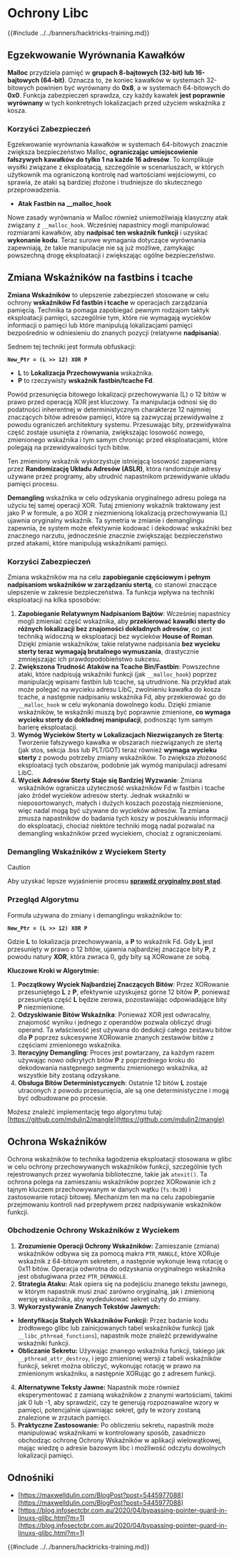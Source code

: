 # Ochrony Libc

{{#include ../../banners/hacktricks-training.md}}

## Egzekwowanie Wyrównania Kawałków

**Malloc** przydziela pamięć w **grupach 8-bajtowych (32-bit) lub 16-bajtowych (64-bit)**. Oznacza to, że koniec kawałków w systemach 32-bitowych powinien być wyrównany do **0x8**, a w systemach 64-bitowych do **0x0**. Funkcja zabezpieczeń sprawdza, czy każdy kawałek **jest poprawnie wyrównany** w tych konkretnych lokalizacjach przed użyciem wskaźnika z kosza.

### Korzyści Zabezpieczeń

Egzekwowanie wyrównania kawałków w systemach 64-bitowych znacznie zwiększa bezpieczeństwo Malloc, **ograniczając umiejscowienie fałszywych kawałków do tylko 1 na każde 16 adresów**. To komplikuje wysiłki związane z eksploatacją, szczególnie w scenariuszach, w których użytkownik ma ograniczoną kontrolę nad wartościami wejściowymi, co sprawia, że ataki są bardziej złożone i trudniejsze do skutecznego przeprowadzenia.

- **Atak Fastbin na \_\_malloc_hook**

Nowe zasady wyrównania w Malloc również uniemożliwiają klasyczny atak związany z `__malloc_hook`. Wcześniej napastnicy mogli manipulować rozmiarami kawałków, aby **nadpisać ten wskaźnik funkcji** i uzyskać **wykonanie kodu**. Teraz surowe wymagania dotyczące wyrównania zapewniają, że takie manipulacje nie są już możliwe, zamykając powszechną drogę eksploatacji i zwiększając ogólne bezpieczeństwo.

## Zmiana Wskaźników na fastbins i tcache

**Zmiana Wskaźników** to ulepszenie zabezpieczeń stosowane w celu ochrony **wskaźników Fd fastbin i tcache** w operacjach zarządzania pamięcią. Technika ta pomaga zapobiegać pewnym rodzajom taktyk eksploatacji pamięci, szczególnie tym, które nie wymagają wycieków informacji o pamięci lub które manipulują lokalizacjami pamięci bezpośrednio w odniesieniu do znanych pozycji (relatywne **nadpisania**).

Sednem tej techniki jest formuła obfuskacji:

**`New_Ptr = (L >> 12) XOR P`**

- **L** to **Lokalizacja Przechowywania** wskaźnika.
- **P** to rzeczywisty **wskaźnik fastbin/tcache Fd**.

Powód przesunięcia bitowego lokalizacji przechowywania (L) o 12 bitów w prawo przed operacją XOR jest kluczowy. Ta manipulacja odnosi się do podatności inherentnej w deterministycznym charakterze 12 najmniej znaczących bitów adresów pamięci, które są zazwyczaj przewidywalne z powodu ograniczeń architektury systemu. Przesuwając bity, przewidywalna część zostaje usunięta z równania, zwiększając losowość nowego, zmienionego wskaźnika i tym samym chroniąc przed eksploatacjami, które polegają na przewidywalności tych bitów.

Ten zmieniony wskaźnik wykorzystuje istniejącą losowość zapewnianą przez **Randomizację Układu Adresów (ASLR)**, która randomizuje adresy używane przez programy, aby utrudnić napastnikom przewidywanie układu pamięci procesu.

**Demangling** wskaźnika w celu odzyskania oryginalnego adresu polega na użyciu tej samej operacji XOR. Tutaj zmieniony wskaźnik traktowany jest jako P w formule, a po XOR z niezmienioną lokalizacją przechowywania (L) ujawnia oryginalny wskaźnik. Ta symetria w zmianie i demanglingu zapewnia, że system może efektywnie kodować i dekodować wskaźniki bez znacznego narzutu, jednocześnie znacznie zwiększając bezpieczeństwo przed atakami, które manipulują wskaźnikami pamięci.

### Korzyści Zabezpieczeń

Zmiana wskaźników ma na celu **zapobieganie częściowym i pełnym nadpisaniom wskaźników w zarządzaniu stertą**, co stanowi znaczące ulepszenie w zakresie bezpieczeństwa. Ta funkcja wpływa na techniki eksploatacji na kilka sposobów:

1. **Zapobieganie Relatywnym Nadpisaniom Bajtów**: Wcześniej napastnicy mogli zmieniać część wskaźnika, aby **przekierować kawałki sterty do różnych lokalizacji bez znajomości dokładnych adresów**, co jest techniką widoczną w eksploatacji bez wycieków **House of Roman**. Dzięki zmianie wskaźników, takie relatywne nadpisania **bez wycieku sterty teraz wymagają brutalnego wymuszania**, drastycznie zmniejszając ich prawdopodobieństwo sukcesu.
2. **Zwiększona Trudność Ataków na Tcache Bin/Fastbin**: Powszechne ataki, które nadpisują wskaźniki funkcji (jak `__malloc_hook`) poprzez manipulację wpisami fastbin lub tcache, są utrudnione. Na przykład atak może polegać na wycieku adresu LibC, zwolnieniu kawałka do kosza tcache, a następnie nadpisaniu wskaźnika Fd, aby przekierować go do `__malloc_hook` w celu wykonania dowolnego kodu. Dzięki zmianie wskaźników, te wskaźniki muszą być poprawnie zmienione, **co wymaga wycieku sterty do dokładnej manipulacji**, podnosząc tym samym barierę eksploatacji.
3. **Wymóg Wycieków Sterty w Lokalizacjach Niezwiązanych ze Stertą**: Tworzenie fałszywego kawałka w obszarach niezwiązanych ze stertą (jak stos, sekcja .bss lub PLT/GOT) teraz również **wymaga wycieku sterty** z powodu potrzeby zmiany wskaźników. To zwiększa złożoność eksploatacji tych obszarów, podobnie jak wymóg manipulacji adresami LibC.
4. **Wyciek Adresów Sterty Staje się Bardziej Wyzwanie**: Zmiana wskaźników ogranicza użyteczność wskaźników Fd w fastbin i tcache jako źródeł wycieków adresów sterty. Jednak wskaźniki w nieposortowanych, małych i dużych koszach pozostają niezmienione, więc nadal mogą być używane do wycieków adresów. Ta zmiana zmusza napastników do badania tych koszy w poszukiwaniu informacji do eksploatacji, chociaż niektóre techniki mogą nadal pozwalać na demangling wskaźników przed wyciekiem, chociaż z ograniczeniami.

### **Demangling Wskaźników z Wyciekem Sterty**

> [!CAUTION]
> Aby uzyskać lepsze wyjaśnienie procesu [**sprawdź oryginalny post stąd**](https://maxwelldulin.com/BlogPost?post=5445977088).

### Przegląd Algorytmu

Formuła używana do zmiany i demanglingu wskaźników to:

**`New_Ptr = (L >> 12) XOR P`**

Gdzie **L** to lokalizacja przechowywania, a **P** to wskaźnik Fd. Gdy **L** jest przesunięty w prawo o 12 bitów, ujawnia najbardziej znaczące bity **P**, z powodu natury **XOR**, która zwraca 0, gdy bity są XORowane ze sobą.

**Kluczowe Kroki w Algorytmie:**

1. **Początkowy Wyciek Najbardziej Znaczących Bitów**: Przez XORowanie przesuniętego **L** z **P**, efektywnie uzyskujesz górne 12 bitów **P**, ponieważ przesunięta część **L** będzie zerowa, pozostawiając odpowiadające bity **P** niezmienione.
2. **Odzyskiwanie Bitów Wskaźnika**: Ponieważ XOR jest odwracalny, znajomość wyniku i jednego z operandów pozwala obliczyć drugi operand. Ta właściwość jest używana do dedukcji całego zestawu bitów dla **P** poprzez sukcesywne XORowanie znanych zestawów bitów z częściami zmienionego wskaźnika.
3. **Iteracyjny Demangling**: Proces jest powtarzany, za każdym razem używając nowo odkrytych bitów **P** z poprzedniego kroku do dekodowania następnego segmentu zmienionego wskaźnika, aż wszystkie bity zostaną odzyskane.
4. **Obsługa Bitów Deterministycznych**: Ostatnie 12 bitów **L** zostaje utraconych z powodu przesunięcia, ale są one deterministyczne i mogą być odbudowane po procesie.

Możesz znaleźć implementację tego algorytmu tutaj: [https://github.com/mdulin2/mangle](https://github.com/mdulin2/mangle)

## Ochrona Wskaźników

Ochrona wskaźników to technika łagodzenia eksploatacji stosowana w glibc w celu ochrony przechowywanych wskaźników funkcji, szczególnie tych rejestrowanych przez wywołania biblioteczne, takie jak `atexit()`. Ta ochrona polega na zamieszaniu wskaźników poprzez XORowanie ich z tajnym kluczem przechowywanym w danych wątku (`fs:0x30`) i zastosowanie rotacji bitowej. Mechanizm ten ma na celu zapobieganie przejmowaniu kontroli nad przepływem przez nadpisywanie wskaźników funkcji.

### **Obchodzenie Ochrony Wskaźników z Wyciekem**

1. **Zrozumienie Operacji Ochrony Wskaźników:** Zamieszanie (zmiana) wskaźników odbywa się za pomocą makra `PTR_MANGLE`, które XORuje wskaźnik z 64-bitowym sekretem, a następnie wykonuje lewą rotację o 0x11 bitów. Operacja odwrotna do odzyskania oryginalnego wskaźnika jest obsługiwana przez `PTR_DEMANGLE`.
2. **Strategia Ataku:** Atak opiera się na podejściu znanego tekstu jawnego, w którym napastnik musi znać zarówno oryginalną, jak i zmienioną wersję wskaźnika, aby wydedukować sekret użyty do zmiany.
3. **Wykorzystywanie Znanych Tekstów Jawnych:**
- **Identyfikacja Stałych Wskaźników Funkcji:** Przez badanie kodu źródłowego glibc lub zainicjowanych tabel wskaźników funkcji (jak `__libc_pthread_functions`), napastnik może znaleźć przewidywalne wskaźniki funkcji.
- **Obliczanie Sekretu:** Używając znanego wskaźnika funkcji, takiego jak `__pthread_attr_destroy`, i jego zmienionej wersji z tabeli wskaźników funkcji, sekret można obliczyć, wykonując rotację w prawo na zmienionym wskaźniku, a następnie XORując go z adresem funkcji.
4. **Alternatywne Teksty Jawne:** Napastnik może również eksperymentować z zamianą wskaźników z znanymi wartościami, takimi jak 0 lub -1, aby sprawdzić, czy te generują rozpoznawalne wzory w pamięci, potencjalnie ujawniając sekret, gdy te wzory zostaną znalezione w zrzutach pamięci.
5. **Praktyczne Zastosowanie:** Po obliczeniu sekretu, napastnik może manipulować wskaźnikami w kontrolowany sposób, zasadniczo obchodząc ochronę Ochrony Wskaźników w aplikacji wielowątkowej, mając wiedzę o adresie bazowym libc i możliwość odczytu dowolnych lokalizacji pamięci.

## Odnośniki

- [https://maxwelldulin.com/BlogPost?post=5445977088](https://maxwelldulin.com/BlogPost?post=5445977088)
- [https://blog.infosectcbr.com.au/2020/04/bypassing-pointer-guard-in-linuxs-glibc.html?m=1](https://blog.infosectcbr.com.au/2020/04/bypassing-pointer-guard-in-linuxs-glibc.html?m=1)

{{#include ../../banners/hacktricks-training.md}}
